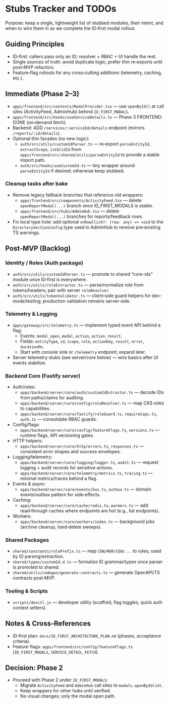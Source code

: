 # Stubs Tracker and TODOs

Purpose: keep a single, lightweight list of stubbed modules, their intent, and when to wire them in as we complete the ID‑first modal rollout.

## Guiding Principles
- ID‑first: callers pass only an ID; resolver + RBAC + UI handle the rest.
- Single sources of truth: avoid duplicate logic; prefer thin re‑exports until post‑MVP refactors.
- Feature‑flag rollouts for any cross‑cutting additions (telemetry, caching, etc.).

## Immediate (Phase 2–3)
- `apps/frontend/src/contexts/ModalProvider.tsx` — use `openById()` at call sites (ActivityFeed, AdminHub) behind `ID_FIRST_MODALS`.
- `apps/frontend/src/hooks/useServiceDetails.ts` — Phase 3 FRONTEND: DONE (on‑demand fetch).
- Backend: ADD `/services/:serviceId/details` endpoint (mirrors `/reports/:id/details`).
- Optional thin facades (no new logic):
  - `auth/src/utils/customIdParser.ts` — re‑export `parseEntityId`, `extractScope`, `isValidId` from `apps/frontend/src/shared/utils/parseEntityId` to provide a stable import path.
  - `auth/src/hooks/useCustomId.ts` — tiny wrapper around `parseEntityId` if desired; otherwise keep stubbed.

### Cleanup tasks after bake
- Remove legacy fallback branches that reference old wrappers:
  - `apps/frontend/src/components/ActivityFeed.tsx` — delete `openReportModal(...)` branch once ID_FIRST_MODALS is stable.
  - `apps/frontend/src/hubs/AdminHub.tsx` — delete `openReportModal(...)` branches for reports/feedback rows.
- Fix local type hole: add optional `onRowClick?: (row: any) => void` to the `DirectorySectionConfig` type used in AdminHub to remove pre‑existing TS warnings.

## Post‑MVP (Backlog)

### Identity / Roles (Auth package)
- `auth/src/utils/customIdParser.ts` — promote to shared “core-ids” module once ID‑first is everywhere.
- `auth/src/utils/roleExtractor.ts` — parse/normalize role from tokens/headers; pair with server `roleResolver`.
- `auth/src/utils/tokenValidator.ts` — client‑side guard helpers for dev-mode/testing; production validation remains server‑side.

### Telemetry & Logging
- `apps/gateway/src/telemetry.ts` — implement typed event API behind a flag:
  - Events: `modal_open`, `modal_action`, `action_result`.
  - Fields: `entityType`, `id`, `scope`, `role`, `actionKey`, `result`, `error`, `durationMs`.
  - Start with console sink or `/telemetry` endpoint; expand later.
- Server telemetry stubs (see server/core below) — wire basics after UI events stabilize.

### Backend Core (Fastify server)
- Auth/roles:
  - `apps/backend/server/core/auth/customIdExtractor.ts` — decode IDs from paths/claims for auditing.
  - `apps/backend/server/core/config/roleResolver.ts` — map CKS roles to capabilities.
  - `apps/backend/server/core/fastify/roleGuard.ts`, `requireCaps.ts`, `auth.ts` — consolidate RBAC guards.
- Config/flags:
  - `apps/backend/server/core/config/featureFlags.ts`, `versions.ts` — runtime flags, API versioning gates.
- HTTP helpers:
  - `apps/backend/server/core/http/errors.ts`, `responses.ts` — consistent error shapes and success envelopes.
- Logging/telemetry:
  - `apps/backend/server/core/logging/logger.ts`, `audit.ts` — request logging + audit records for sensitive actions.
  - `apps/backend/server/core/telemetry/metrics.ts`, `tracing.ts` — minimal metrics/traces behind a flag.
- Events & async:
  - `apps/backend/server/core/events/bus.ts`, `outbox.ts` — domain events/outbox pattern for side‑effects.
- Caching:
  - `apps/backend/server/core/cache/redis.ts`, `warmers.ts` — add read‑through caches where endpoints are hot (e.g., list endpoints).
- Workers:
  - `apps/backend/server/core/workers/index.ts` — background jobs (archive cleanup, hard‑delete sweeps).

### Shared Packages
- `shared/constants/rolePrefix.ts` — map `CON/MGR/CEN/...` to roles; used by ID parsing/extraction.
- `shared/types/customId.d.ts` — formalize ID grammar/types once parser is promoted to shared.
- `shared/utils/codegen/generate-contracts.ts` — generate OpenAPI/TS contracts post‑MVP.

### Tooling & Scripts
- `scripts/devctl.js` — developer utility (scaffold, flag toggles, quick auth context setters).

## Notes & Cross‑References
- ID‑first plan: `docs/ID_FIRST_ARCHITECTURE_PLAN.md` (phases, acceptance criteria).
- Feature flags: `apps/frontend/src/config/featureFlags.ts` (`ID_FIRST_MODALS`, `SERVICE_DETAIL_FETCH`).

## Decision: Phase 2
- Proceed with Phase 2 under `ID_FIRST_MODALS`:
  - Migrate `ActivityFeed` and `AdminHub` call sites to `modals.openById(id)`.
  - Keep wrappers for other hubs until verified.
  - No visual changes; only the modal open path.
